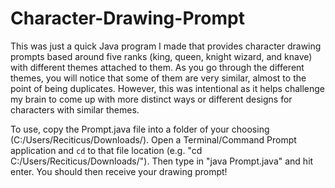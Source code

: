 # Character-Drawing-Prompt
This was just a quick Java program I made that provides character drawing prompts based around five ranks (king, queen, knight wizard, and knave) with different themes attached to them. As you go through the different themes, you will notice that some of them are very similar, almost to the point of being duplicates. However, this was intentional as it helps challenge my brain to come up with more distinct ways or different designs for characters with similar themes.

To use, copy the Prompt.java file into a folder of your choosing (C:/Users/Reciticus/Downloads/). Open a Terminal/Command Prompt application and `cd` to that file location (e.g. "cd C:/Users/Reciticus/Downloads/"). Then type in "java Prompt.java" and hit enter. You should then receive your drawing prompt! 
